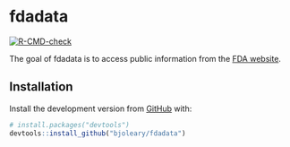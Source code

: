 
<!-- README.md is generated from README.Rmd. Please edit that file -->

# fdadata

<!-- badges: start -->

[![R-CMD-check](https://github.com/bjoleary/fdadata/workflows/R-CMD-check/badge.svg)](https://github.com/bjoleary/fdadata/actions)
<!-- badges: end -->

The goal of fdadata is to access public information from the [FDA
website](https://www.fda.gov).

## Installation

<!-- You can install the released version of fdadata from [CRAN](https://CRAN.R-project.org) with: -->

<!-- ``` r -->

<!-- install.packages("fdadata") -->

<!-- ``` -->

Install the development version from [GitHub](https://github.com/) with:

``` r
# install.packages("devtools")
devtools::install_github("bjoleary/fdadata")
```

<!-- ## Example -->

<!-- This is a basic example which shows you how to solve a common problem: -->

<!-- ```{r example} -->

<!-- library(fdadata) -->

<!-- ## basic example code -->

<!-- ``` -->
